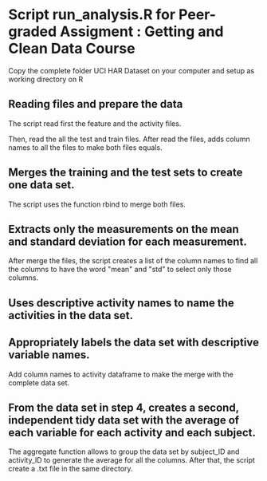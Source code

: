 # Script run_analysis.R for Peer-graded Assigment : Getting and Clean Data Course

Copy the complete folder UCI HAR Dataset on your computer and setup as working directory on R

## Reading files and prepare the data
The script read first the feature and the activity files.

Then, read the all the test and train files. After read the files, adds column names to all the files
to make both files equals.

## Merges the training and the test sets to create one data set.
The script uses the function rbind to merge both files.

## Extracts only the measurements on the mean and standard deviation for each measurement.

After merge the files, the script creates a list of the column names to find all the columns to have the word "mean" and "std"
to select only those columns.

## Uses descriptive activity names to name the activities in the data set.
## Appropriately labels the data set with descriptive variable names. 

Add column names to activity dataframe to make the merge with the complete data set.

## From the data set in step 4, creates a second, independent tidy data set with the average of each variable for each activity and each subject.

The aggregate function allows to group the data set by subject_ID and activity_ID to generate the average for all the columns.
After that, the script create a .txt file in the same directory. 